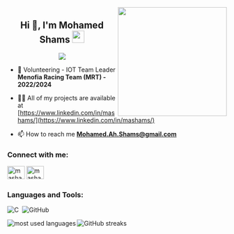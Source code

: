 <img width="250" align="right" src="https://thumbs.gfycat.com/DifficultLimpingBubblefish-max-1mb.gif">

<h2 align="center">
  Hi 👋, I'm Mohamed Shams
  <img src="https://media.giphy.com/media/hvRJCLFzcasrR4ia7z/giphy.gif" width="28">
</h2>

<!-- Typing SVG by DenverCoder1 - https://github.com/DenverCoder1/readme-typing-svg -->
<p align="center">
<a href="https://github.com/DenverCoder1/readme-typing-svg"><img src="https://readme-typing-svg.herokuapp.com/?lines=Aspiring%20Electrical%20Engineer;Innovator%20in%20IIOT%20and%20Industrial%20Automation;Always%20learning%20new%20things;In%20Allah%20I%20Trust&font=Fira%20Code&center=true&width=600&height=65&color=fb8c00&vCenter=true&size=22"></a>
</p>


- 🔭 Volunteering - IOT Team Leader **Menofia Racing Team (MRT) - 2022/2024**

- 👨‍💻 All of my projects are available at [https://www.linkedin.com/in/mashams/](https://www.linkedin.com/in/mashams/)

- 📫 How to reach me **Mohamed.Ah.Shams@gmail.com**

### Connect with me:
<a href="https://twitter.com/mashams_" target="_blank"><img src="https://raw.githubusercontent.com/rahuldkjain/github-profile-readme-generator/master/src/images/icons/Social/twitter.svg" alt="mashams_" height="30" width="40" /></a>
<a href="https://linkedin.com/in/mashams" target="_blank"><img src="https://raw.githubusercontent.com/rahuldkjain/github-profile-readme-generator/master/src/images/icons/Social/linked-in-alt.svg" alt="mashams" height="30" width="40" /></a>

### Languages and Tools:
![C](https://img.shields.io/badge/C-00599C?style=for-the-badge&logo=c&logoColor=white)&nbsp;
![GitHub](https://img.shields.io/badge/GitHub-100000?style=for-the-badge&logo=github&logoColor=white)&nbsp;

<img align="left" src="https://github-readme-stats.vercel.app/api/top-langs?username=mohamed-shams&show_icons=true&locale=en&layout=compact&theme=radical" alt="most used languages" />
<img align="center" src="https://github-readme-streak-stats.herokuapp.com/?user=mohamed-shams&theme=dark&size=small" alt="GitHub streaks" />
